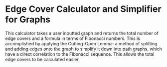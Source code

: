 # Edge Cover Calculator and Simplifier for Graphs

This calculator takes a user inputted graph and returns the total number of edge covers and a formula in terms of Fibonacci numbers. This is accomplished by applying the Cutting-Open Lemma: a method of splitting and adding edges onto the graph to simplify it down into path graphs, which have a direct correlation to the Fibonacci sequence. This allows the total edge covers to be calculated easier.

